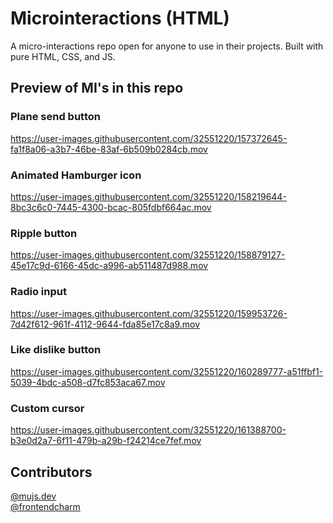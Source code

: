 # Microinteractions (HTML)
A micro-interactions repo open for anyone to use in their projects. Built with pure HTML, CSS, and JS. 

## Preview of MI's in this repo
### Plane send button
https://user-images.githubusercontent.com/32551220/157372645-fa1f8a06-a3b7-46be-83af-6b509b0284cb.mov

### Animated Hamburger icon
https://user-images.githubusercontent.com/32551220/158219644-8bc3c6c0-7445-4300-bcac-805fdbf664ac.mov

### Ripple button
https://user-images.githubusercontent.com/32551220/158879127-45e17c9d-6166-45dc-a996-ab511487d988.mov

### Radio input
https://user-images.githubusercontent.com/32551220/159953726-7d42f612-961f-4112-9644-fda85e17c8a9.mov

### Like dislike button
https://user-images.githubusercontent.com/32551220/160289777-a51ffbf1-5039-4bdc-a508-d7fc853aca67.mov

### Custom cursor
https://user-images.githubusercontent.com/32551220/161388700-b3e0d2a7-6f11-479b-a29b-f24214ce7fef.mov

## Contributors
[@mujs.dev](https://www.instagram.com/mujs.dev/)
<br/>
[@frontendcharm](https://www.instagram.com/frontendcharm/)

